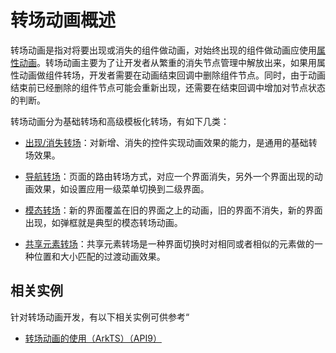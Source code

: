 # 转场动画概述


转场动画是指对将要出现或消失的组件做动画，对始终出现的组件做动画应使用[属性动画](arkts-attribute-animation-overview.md)。转场动画主要为了让开发者从繁重的消失节点管理中解放出来，如果用属性动画做组件转场，开发者需要在动画结束回调中删除组件节点。同时，由于动画结束前已经删除的组件节点可能会重新出现，还需要在结束回调中增加对节点状态的判断。


转场动画分为基础转场和高级模板化转场，有如下几类：


- [出现/消失转场](arkts-enter-exit-transition.md)：对新增、消失的控件实现动画效果的能力，是通用的基础转场效果。

- [导航转场](arkts-navigation-transition.md)：页面的路由转场方式，对应一个界面消失，另外一个界面出现的动画效果，如设置应用一级菜单切换到二级界面。

- [模态转场](arkts-modal-transition.md)：新的界面覆盖在旧的界面之上的动画，旧的界面不消失，新的界面出现，如弹框就是典型的模态转场动画。

- [共享元素转场](arkts-shared-element-transition.md)：共享元素转场是一种界面切换时对相同或者相似的元素做的一种位置和大小匹配的过渡动画效果。

## 相关实例

针对转场动画开发，有以下相关实例可供参考“

- [转场动画的使用（ArkTS）（API9）](https://gitee.com/openharmony/codelabs/tree/master/ETSUI/TransitionAnimation)